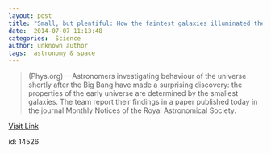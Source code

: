 ```yaml
---
layout: post
title: "Small, but plentiful: How the faintest galaxies illuminated the early universe"
date:  2014-07-07 11:13:48 
categories:  Science     
author: unknown author
tags:  astronomy & space                                                                                                                                                                                                                                                                                                                                                                                                                                                                                                                                                                                                                                                                                                                                                                              
---
```



> (Phys.org) —Astronomers investigating behaviour of the universe shortly after the Big Bang have made a surprising discovery: the properties of the early universe are determined by the smallest galaxies. The team report their findings in a paper published today in the journal Monthly Notices of the Royal Astronomical Society.

[Visit Link](http://phys.org/news323935989.html)

id:   14526 
